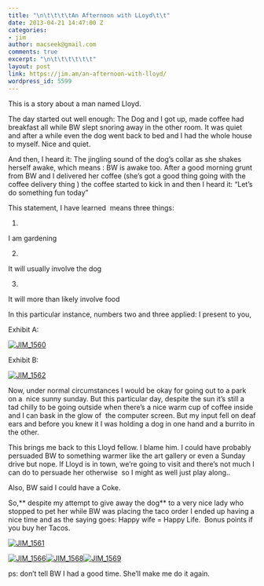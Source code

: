 ```yaml
---
title: "\n\t\t\t\tAn Afternoon with LLoyd\t\t"
date: 2013-04-21 14:47:00 Z
categories:
- jim
author: macseek@gmail.com
comments: true
excerpt: "\n\t\t\t\t\t\t"
layout: post
link: https://jim.am/an-afternoon-with-lloyd/
wordpress_id: 5599
---
```


This is a story about a man named Lloyd.




The day started out well enough: The Dog and I got up, made coffee had breakfast all while BW slept snoring away in the other room. It was quiet and after a while even the dog went back to bed and I had the whole house to myself. Nice and quiet.




And then, I heard it: The jingling sound of the dog’s collar as she shakes herself awake, which means : BW is awake too. After a good morning grunt from BW and I delivered her coffee (she’s got a good thing going with the coffee delivery thing ) the coffee started to kick in and then I heard it: “Let’s do something fun today”




This statement, I have learned  means three things:






  1. 


I am gardening





  2. 


It will usually involve the dog 





  3. 


It will more than likely involve food







In this particular instance, numbers two and three applied: I present to you,




Exhibit A:




[![JIM_1560](http://jim.am/images/2013/04/JIM_1560.jpg)](http://jim.am/images/2013/04/JIM_1560.jpg)




Exhibit B:




[![JIM_1562](http://jim.am/images/2013/04/JIM_1562.jpg)](http://jim.am/images/2013/04/JIM_1562.jpg)




Now, under normal circumstances I would be okay for going out to a park on a  nice sunny sunday. But this particular day, despite the sun it’s still a tad chilly to be going outside when there’s a nice warm cup of coffee inside and I can bask in the glow of  the computer screen. But my input fell on deaf ears and before you knew it I was holding a dog in one hand and a burrito in the other.




This brings me back to this Lloyd fellow. I blame him. I could have probably persuaded BW to something warmer like the art gallery or even a Sunday drive but nope. If Lloyd is in town, we’re going to visit and there’s not much I can do to persuade her otherwise  so I might as well just play along..




Also, BW said I could have a Coke.




So,** despite my attempt to give away the dog** to a very nice lady who stopped to pet her while BW was placing the taco order I ended up having a nice time and as the saying goes: Happy wife = Happy Life.  Bonus points if you buy her Tacos.




[![JIM_1561](http://jim.am/images/2013/04/JIM_1561.jpg)](http://jim.am/images/2013/04/JIM_1561.jpg)




[![JIM_1566](http://jim.am/images/2013/04/JIM_1566.jpg)](http://jim.am/images/2013/04/JIM_1566.jpg)[![JIM_1568](http://jim.am/images/2013/04/JIM_1568.jpg)](http://jim.am/images/2013/04/JIM_1568.jpg)[![JIM_1569](http://jim.am/images/2013/04/JIM_1569.jpg)](http://jim.am/images/2013/04/JIM_1569.jpg)




ps: don’t tell BW I had a good time. She’ll make me do it again.


		
